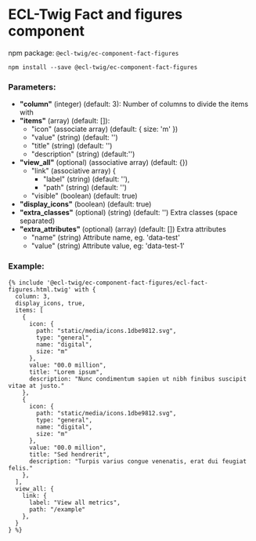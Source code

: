 # ECL-Twig Fact and figures component

npm package: `@ecl-twig/ec-component-fact-figures`

```shell
npm install --save @ecl-twig/ec-component-fact-figures
```

### Parameters:

- **"column"** (integer) (default: 3): Number of columns to divide the items with
- **"items"** (array) (default: []):
  - "icon" (associate array) (default: { size: 'm' })
  - "value" (string) (default: '')
  - "title" (string) (default: '')
  - "description" (string) (default:'')
- **"view_all"** (optional) (associative array) (default: {})
  - "link" (associative array) {
    - "label" (string) (default: ''),
    - "path" (string) (default: '')
  - "visible" (boolean) (default: true)
- **"display_icons"** (boolean) (default: true)
- **"extra_classes"** (optional) (string) (default: '') Extra classes (space separated)
- **"extra_attributes"** (optional) (array) (default: []) Extra attributes
  - "name" (string) Attribute name, eg. 'data-test'
  - "value" (string) Attribute value, eg: 'data-test-1'

### Example:

<!-- prettier-ignore -->
```twig
{% include '@ecl-twig/ec-component-fact-figures/ecl-fact-figures.html.twig' with { 
  column: 3, 
  display_icons, true, 
  items: [ 
    { 
      icon: { 
        path: "static/media/icons.1dbe9812.svg", 
        type: "general", 
        name: "digital", 
        size: "m" 
      }, 
      value: "00.0 million", 
      title: "Lorem ipsum", 
      description: "Nunc condimentum sapien ut nibh finibus suscipit vitae at justo." 
    }, 
    { 
      icon: { 
        path: "static/media/icons.1dbe9812.svg", 
        type: "general", 
        name: "digital", 
        size: "m" 
      }, 
      value: "00.0 million", 
      title: "Sed hendrerit", 
      description: "Turpis varius congue venenatis, erat dui feugiat felis." 
    }, 
  ], 
  view_all: { 
    link: { 
      label: "View all metrics", 
      path: "/example" 
    },
  } 
} %} 
```
